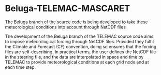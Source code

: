 # Beluga-TELEMAC-MASCARET
The Beluga branch of the source code is being developed to take these meteorological conditions into account through NetCDF files

The development of the Beluga branch of the TELEMAC source code aims to impose meteorological forcing through NetCDF files. Provided they fulfil the Climate and Forecast (CF) convention, doing so ensures that the forcing files are self-describing. In practical terms, the user defines the NetCDF file in the steering file, and the data are interpolated in space and time by TELEMAC to provide meteorological conditions at each grid node and at each time step.
